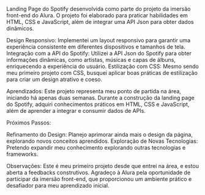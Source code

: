 Landing Page do Spotify desenvolvida como parte do projeto da imersão front-end do Alura. 
O projeto foi elaborado para praticar habilidades em HTML, CSS e JavaScript, além de integrar uma API Json para obter dados dinâmicos.


Design Responsivo: Implementei um layout responsivo para garantir uma experiência consistente em diferentes dispositivos e tamanhos de tela.
Integração com a API do Spotify: Utilizei a API Json do Spotify para obter informações dinâmicas, como artistas, músicas e capas de álbuns, enriquecendo a experiência do usuário.
Estilização com CSS: Mesmo sendo meu primeiro projeto com CSS, busquei aplicar boas práticas de estilização para criar um design atrativo e coeso.

Aprendizados:
Este projeto representa meu ponto de partida na área, iniciando há apenas duas semanas. Durante a construção da landing page do Spotify, adquiri conhecimentos práticos em HTML, CSS e JavaScript, além de aprender a integrar e consumir dados de APIs.

Próximos Passos:

Refinamento do Design: Planejo aprimorar ainda mais o design da página, explorando novos conceitos aprendidos.
Exploração de Novas Tecnologias: Pretendo expandir meu conhecimento explorando outras tecnologias e frameworks.

Observações: Este é meu primeiro projeto desde que entrei na área, e estou aberta a feedbacks construtivos. 
Agradeço à Alura pela oportunidade de participar da imersão front-end, que proporcionou um ambiente prático e desafiador para meu aprendizado inicial.
